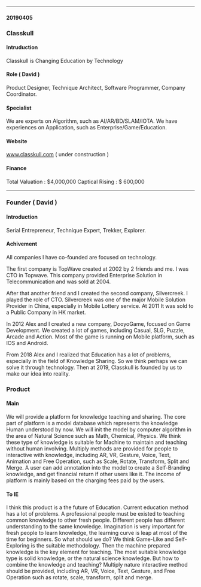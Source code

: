 
---
#### 20190405


### Classkull

#### Intruduction 

Classkull is Changing Education by Technology

#### Role ( David ) 

Product Designer, 
Technique Architect,
Software Programmer,
Company Coordinator.

#### Specialist

We are experts on Algorithm, such as AI/AR/BD/SLAM/IOTA.
We have experiences on Application, such as Enterprise/Game/Education.

#### Website 

www.classkull.com ( under construction )

#### Finance

Total Valuation : $4,000,000
Captical Rising : $  600,000


---
### Founder ( David )

#### Introduction

Serial Entrepreneur, Technique Expert, Trekker, Explorer.  


#### Achivement

All companies I have co-founded are focused on technology. 

The first company is TopWave created at 2002 by 2 friends and me. I was CTO in Topwave. This company provided Enterprise Solution in Telecommunication and was sold at 2004. 

After that another friend and I created the second company, Silvercreek. I played the role of CTO.  Silvercreek was one of the major Mobile Solution Provider in China, especially in Mobile Lottery service. At 2011 It was sold to a Public Company in HK market.    

In 2012 Alex and I created a new company, DooyoGame, focused on Game Development. We created a lot of games, including Casual, SLG, Puzzle, Arcade and Action. Most of the game is running on Mobile platform, such as IOS and Android.    

From 2018 Alex and I realized that Education has a lot of problems, especially in the field of Knowledge Sharing. So we think perhaps we can solve it through technology. Then at 2019, Classkull is founded by us to make our idea into reality.



### Product

#### Main

We will provide a platform for knowledge teaching and sharing. The core part of platform is a model database which represents the knowledge Human understood by now. We will init the model by computer algorithm in the area of Natural Science such as Math, Chemical, Physics. We think these type of knowledge is suitable for Machine to maintain and teaching without human involving. Multiply methods are provided for people to interactive with knowledge, including AR, VR, Gesture, Voice, Text, Animation and Free Operation, such as Scale, Rotate, Transform, Split and Merge.  A user can add annotation into the model to create a Self-Branding knowledge, and get financial return if other users like it.  The income of platform is mainly based on the charging fees paid by the users. 



#### To IE

I think this product is a the future of Education. Current education method has a lot of problems. A professional people must be existed to teaching common knowledge to other fresh people. Different people has different understanding to the same knowledge. Imagination is very important for fresh people to learn knowledge, the learning curve is leap at most of the time for beginners. So what should we do? We think Game-Like and Self-Exploring is the suitable methodology. Then the machine prepared knowledge is the key element for teaching. The most suitable knowledge type is solid knowledge, or the natural science knowledge. But how to combine the knowledge and teaching? Multiply nature interactive method should be provided, including AR, VR, Voice, Text, Gesture,  and Free Operation such as rotate, scale, transform, split and merge. 


